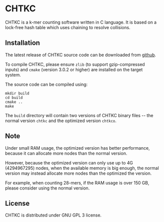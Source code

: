 # CHTKC

CHTKC is a k-mer counting software written in C language. It is based on a lock-free hash table which uses chaining to resolve collisions.


## Installation

The latest release of CHTKC source code can be downloaded from [github][1].

To compile CHTKC, please ensure `zlib` (to support gzip-compressed inputs) and `cmake` (version 3.0.2 or higher) are installed on the target system.

The source code can be compiled using:

```shell
mkdir build
cd build
cmake ..
make
```

The `build` directory will contain two versions of CHTKC binary files -- the normal version `chtkc` and the optimized version `chtkco`.


## Note

Under small RAM usage, the optimized version has better performance, because it can allocate more nodes than the normal version.

However, because the optimized version can only use up to 4G (4294967295) nodes, when the available memory is big enough, the normal version may instead allocate more nodes than the optimized the version.

For example, when counting 28-mers, if the RAM usage is over 150 GB, please consider using the normal version.


## License

CHTKC is distributed under GNU GPL 3 license.


[1]: https://github.com/wjnjlcn/chtkc/releases
